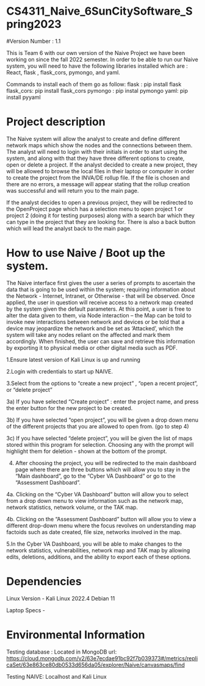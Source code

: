 # CS4311_Naive_6SunCitySoftware_Spring2023

#Version Number : 1.1


This is Team 6 with our own version of the Naive Project we have been working on since the fall 2022 semester.
In order to be able to run our Naive system, you will need to have the following libraries installed 
which are : React, flask , flask_cors, pymongo, and yaml.
 
Commands to install each of them go as follow:
flask : pip install flask
flask_cors: pip install flask_cors
pymongo : pip instal pymongo
yaml: pip install pyyaml


# Project description

The Naive system will allow the analyst to create and define
different network maps which show the nodes and the connections between them.
The analyst will need to login with their initials in order to start using the system,
and along with that they have three different options to create, open or delete a project.
If the analyst decided to create a new project, they will be allowed to browse the local files
in their laptop or computer in order to create the project from the INVA/DE rollup file.
If the file is chosen and there are no errors, a message will appear stating that the rollup 
creation was successful and will return you to the main page.  

If the analyst decides to open a previous project, they will be redirected to the OpenProject page 
which has a selection menu to open project 1 or project 2 (doing it for testing purposes) along with a 
search bar which they can type in the project that they are looking for. There is also a back button 
which will lead the analyst back to the main page. 

# How to use Naive / Boot up the system.


The Naive interface first gives the user a series of prompts to ascertain the data that is going to be used within the system; requiring information about the Network - Internet, Intranet, or Otherwise - that will be observed. Once applied, the user in question will receive access to a network map created by the system given the default parameters. At this point, a user is free to alter the data given to them, via Node interaction – the Map can be told to invoke new interactions between network and devices or be told that a device may jeopardize the network and be set as ‘Attacked’, which the system will take any nodes reliant on the affected and mark them accordingly. When finished, the user can save and retrieve this information by exporting it to physical media or other digital media such as PDF. 

1.Ensure latest version of Kali Linux is up and running

2.Login with credentials to start up NAIVE.


3.Select from the options to “create a new project” , “open a recent project”, or “delete project” 

3a)  If you have selected “Create project” : enter the project name, and press the enter button for the new project to be created.

3b)  If you have selected “open project”, you will be given a drop down menu of the different projects that you are allowed to open from. (go to step 4)

3c)  If you have selected “delete project”, you will be given the list of maps stored within this program for selection. Choosing any with the prompt will highlight them for deletion - shown at the bottom of the prompt.


4. After choosing the project, you will be redirected to the main dashboard page where there are three buttons which will allow you to stay in the “Main dashboard”, go to the “Cyber VA Dashboard” or go to the “Assessment Dashboard”.

4a. Clicking on the “Cyber VA Dashboard” button will allow you to select from a drop down menu to view information such as the network map, network statistics, network volume, or the TAK map. 

4b. Clicking on the “Assessment Dashboard” button will allow you to view a different drop-down menu where the focus revolves on understanding map factoids such as date created, file size, networks involved in the map.

5.In the Cyber VA Dashboard, you will be able to make changes to the network statistics, vulnerabilities, network map and TAK map by allowing edits, deletions, additions, and the ability to export each of these options. 

# Dependencies
Linux Version - Kali Linux 2022.4 Debian 11

Laptop Specs - 



# Environmental Information 

Testing database : Located in MongoDB 
url: https://cloud.mongodb.com/v2/63e7ecdae91bc92f7b039373#/metrics/replicaSet/63e863ce80db0533d656da05/explorer/Naive/canvasmaps/find

Testing NAIVE: Localhost and Kali Linux







